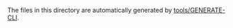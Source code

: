The files in this directory are automatically generated by [tools/GENERATE-CLI](/tools/GENERATE-CLI.sh).
